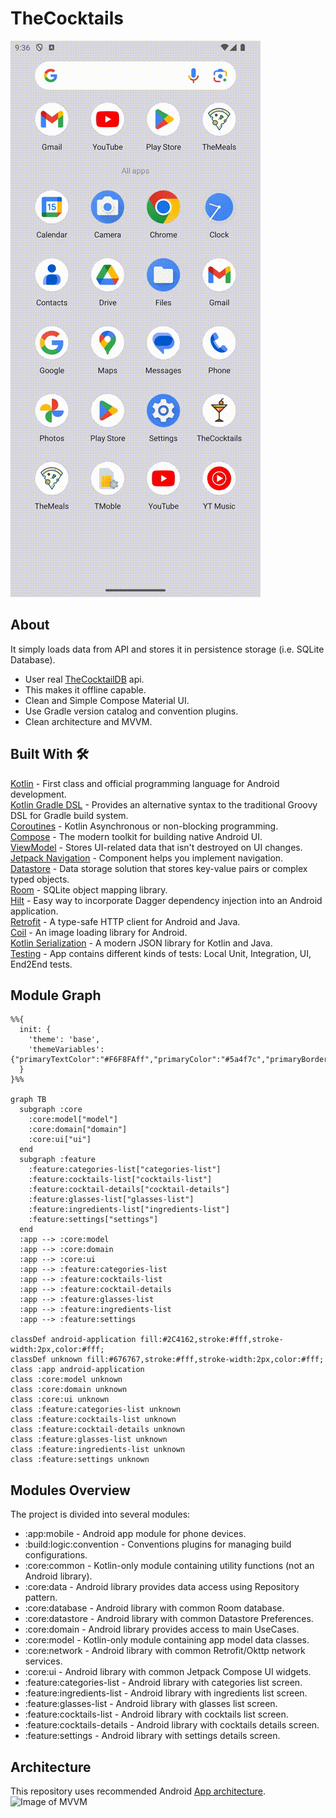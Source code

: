 # TheCocktails

![GitHub Logo](/screenshots/cocktails_app_flow.gif)

## About
It simply loads data from API and stores it in persistence storage (i.e. SQLite Database).
* User real [TheCocktailDB](https://www.thecocktaildb.com/) api.<br>
* This makes it offline capable.<br>
* Clean and Simple Compose Material UI.<br>
* Use Gradle version catalog and convention plugins.<br>
* Clean architecture and MVVM.<br>

## Built With 🛠
[Kotlin](https://kotlinlang.org/) - First class and official programming language for Android development.<br>
[Kotlin Gradle DSL](https://docs.gradle.org/current/userguide/kotlin_dsl.html) - Provides an alternative syntax to the traditional Groovy DSL for Gradle build system. <br>
[Coroutines](https://kotlinlang.org/docs/reference/coroutines-overview.html) - Kotlin Asynchronous or non-blocking programming.<br>
[Compose](https://developer.android.com/develop/ui/compose/documentation) - The modern toolkit for building native Android UI.<br>
[ViewModel](https://developer.android.com/topic/libraries/architecture/viewmodel) - Stores UI-related data that isn't destroyed on UI changes.<br>
[Jetpack Navigation](https://developer.android.com/guide/navigation) - Component helps you implement navigation.<br>
[Datastore](https://developer.android.com/topic/libraries/architecture/datastore) - Data storage solution that stores key-value pairs or complex typed objects.<br>
[Room](https://developer.android.com/topic/libraries/architecture/room) - SQLite object mapping library.<br>
[Hilt](https://dagger.dev/hilt/) - Easy way to incorporate Dagger dependency injection into an Android application.<br>
[Retrofit](https://square.github.io/retrofit/) - A type-safe HTTP client for Android and Java.<br>
[Coil](https://coil-kt.github.io/coil/) - An image loading library for Android.<br>
[Kotlin Serialization]([https://github.com/square/moshi](https://kotlinlang.org/docs/serialization.html)) - A modern JSON library for Kotlin and Java.<br>
[Testing](https://developer.android.com/training/testing) - App contains different kinds of tests: Local Unit, Integration, UI, End2End tests.<br>
## Module Graph

```mermaid
%%{
  init: {
    'theme': 'base',
    'themeVariables': {"primaryTextColor":"#F6F8FAff","primaryColor":"#5a4f7c","primaryBorderColor":"#5a4f7c","tertiaryColor":"#40375c","lineColor":"#f5a623","fontSize":"12px"}
  }
}%%

graph TB
  subgraph :core
    :core:model["model"]
    :core:domain["domain"]
    :core:ui["ui"]
  end
  subgraph :feature
    :feature:categories-list["categories-list"]
    :feature:cocktails-list["cocktails-list"]
    :feature:cocktail-details["cocktail-details"]
    :feature:glasses-list["glasses-list"]
    :feature:ingredients-list["ingredients-list"]
    :feature:settings["settings"]
  end
  :app --> :core:model
  :app --> :core:domain
  :app --> :core:ui
  :app --> :feature:categories-list
  :app --> :feature:cocktails-list
  :app --> :feature:cocktail-details
  :app --> :feature:glasses-list
  :app --> :feature:ingredients-list
  :app --> :feature:settings

classDef android-application fill:#2C4162,stroke:#fff,stroke-width:2px,color:#fff;
classDef unknown fill:#676767,stroke:#fff,stroke-width:2px,color:#fff;
class :app android-application
class :core:model unknown
class :core:domain unknown
class :core:ui unknown
class :feature:categories-list unknown
class :feature:cocktails-list unknown
class :feature:cocktail-details unknown
class :feature:glasses-list unknown
class :feature:ingredients-list unknown
class :feature:settings unknown

```
## Modules Overview
The project is divided into several modules:
- :app:mobile - Android app module for phone devices.
- :build:logic:convention - Conventions plugins for managing build configurations.
- :core:common - Kotlin-only module containing utility functions (not an Android library).
- :core:data - Android library provides data access using Repository pattern.
- :core:database - Android library with common Room database.
- :core:datastore - Android library with common Datastore Preferences.
- :core:domain - Android library provides access to main UseCases.
- :core:model - Kotlin-only module containing app model data classes.
- :core:network - Android library with common Retrofit/Okttp network services.
- :core:ui - Android library with common Jetpack Compose UI widgets.
- :feature:categories-list - Android library with categories list screen.
- :feature:ingredients-list - Android library with ingredients list screen.
- :feature:glasses-list - Android library with glasses list screen.
- :feature:cocktails-list - Android library with cocktails list screen.
- :feature:cocktails-details - Android library with cocktails details screen.
- :feature:settings - Android library with settings details screen.

## Architecture
This repository uses recommended Android [App architecture](https://developer.android.com/topic/architecture).
![Image of MVVM](https://developer.android.com/static/topic/libraries/architecture/images/mad-arch-ui-udf.png)